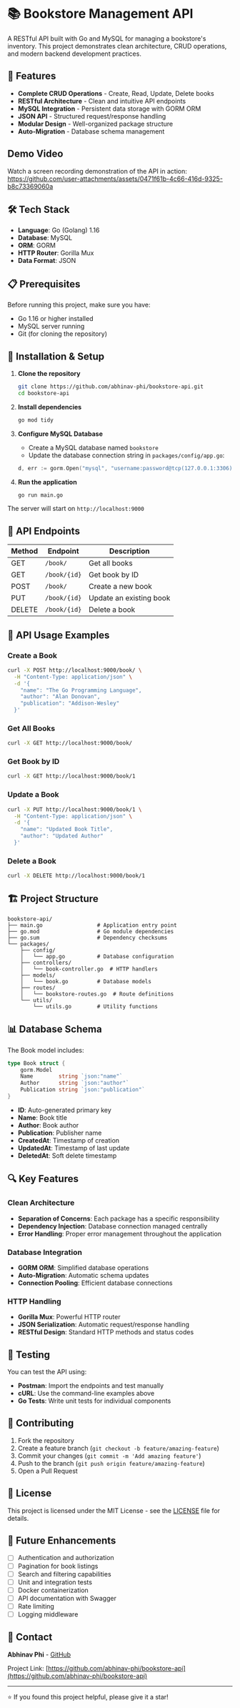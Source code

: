# 📚 Bookstore Management API

A RESTful API built with Go and MySQL for managing a bookstore's inventory. This project demonstrates clean architecture, CRUD operations, and modern backend development practices.

## 🚀 Features

- **Complete CRUD Operations** - Create, Read, Update, Delete books
- **RESTful Architecture** - Clean and intuitive API endpoints
- **MySQL Integration** - Persistent data storage with GORM ORM
- **JSON API** - Structured request/response handling
- **Modular Design** - Well-organized package structure
- **Auto-Migration** - Database schema management

## Demo Video

Watch a screen recording demonstration of the API in action: https://github.com/user-attachments/assets/0471f61b-4c66-416d-9325-b8c73369060a

## 🛠️ Tech Stack

- **Language**: Go (Golang) 1.16
- **Database**: MySQL
- **ORM**: GORM
- **HTTP Router**: Gorilla Mux
- **Data Format**: JSON

## 📋 Prerequisites

Before running this project, make sure you have:

- Go 1.16 or higher installed
- MySQL server running
- Git (for cloning the repository)

## 🔧 Installation & Setup

1. **Clone the repository**
   ```bash
   git clone https://github.com/abhinav-phi/bookstore-api.git
   cd bookstore-api
   ```

2. **Install dependencies**
   ```bash
   go mod tidy
   ```

3. **Configure MySQL Database**
   - Create a MySQL database named `bookstore`
   - Update the database connection string in `packages/config/app.go`:
   ```go
   d, err := gorm.Open("mysql", "username:password@tcp(127.0.0.1:3306)/bookstore?charset=utf8&parseTime=True&loc=Local")
   ```

4. **Run the application**
   ```bash
   go run main.go
   ```

The server will start on `http://localhost:9000`

## 📡 API Endpoints

| Method | Endpoint | Description |
|--------|----------|-------------|
| GET | `/book/` | Get all books |
| GET | `/book/{id}` | Get book by ID |
| POST | `/book/` | Create a new book |
| PUT | `/book/{id}` | Update an existing book |
| DELETE | `/book/{id}` | Delete a book |

## 📝 API Usage Examples

### Create a Book
```bash
curl -X POST http://localhost:9000/book/ \
  -H "Content-Type: application/json" \
  -d '{
    "name": "The Go Programming Language",
    "author": "Alan Donovan",
    "publication": "Addison-Wesley"
  }'
```

### Get All Books
```bash
curl -X GET http://localhost:9000/book/
```

### Get Book by ID
```bash
curl -X GET http://localhost:9000/book/1
```

### Update a Book
```bash
curl -X PUT http://localhost:9000/book/1 \
  -H "Content-Type: application/json" \
  -d '{
    "name": "Updated Book Title",
    "author": "Updated Author"
  }'
```

### Delete a Book
```bash
curl -X DELETE http://localhost:9000/book/1
```

## 🏗️ Project Structure

```
bookstore-api/
├── main.go                 # Application entry point
├── go.mod                  # Go module dependencies
├── go.sum                  # Dependency checksums
└── packages/
    ├── config/
    │   └── app.go          # Database configuration
    ├── controllers/
    │   └── book-controller.go  # HTTP handlers
    ├── models/
    │   └── book.go         # Database models
    ├── routes/
    │   └── bookstore-routes.go  # Route definitions
    └── utils/
        └── utils.go        # Utility functions
```

## 📊 Database Schema

The Book model includes:

```go
type Book struct {
    gorm.Model
    Name        string `json:"name"`
    Author      string `json:"author"`
    Publication string `json:"publication"`
}
```

- **ID**: Auto-generated primary key
- **Name**: Book title
- **Author**: Book author
- **Publication**: Publisher name
- **CreatedAt**: Timestamp of creation
- **UpdatedAt**: Timestamp of last update
- **DeletedAt**: Soft delete timestamp

## 🔍 Key Features

### Clean Architecture
- **Separation of Concerns**: Each package has a specific responsibility
- **Dependency Injection**: Database connection managed centrally
- **Error Handling**: Proper error management throughout the application

### Database Integration
- **GORM ORM**: Simplified database operations
- **Auto-Migration**: Automatic schema updates
- **Connection Pooling**: Efficient database connections

### HTTP Handling
- **Gorilla Mux**: Powerful HTTP router
- **JSON Serialization**: Automatic request/response handling
- **RESTful Design**: Standard HTTP methods and status codes

## 🚦 Testing

You can test the API using:
- **Postman**: Import the endpoints and test manually
- **cURL**: Use the command-line examples above
- **Go Tests**: Write unit tests for individual components

## 🤝 Contributing

1. Fork the repository
2. Create a feature branch (`git checkout -b feature/amazing-feature`)
3. Commit your changes (`git commit -m 'Add amazing feature'`)
4. Push to the branch (`git push origin feature/amazing-feature`)
5. Open a Pull Request

## 📄 License

This project is licensed under the MIT License - see the [LICENSE](LICENSE) file for details.

## 🔮 Future Enhancements

- [ ] Authentication and authorization
- [ ] Pagination for book listings
- [ ] Search and filtering capabilities
- [ ] Unit and integration tests
- [ ] Docker containerization
- [ ] API documentation with Swagger
- [ ] Rate limiting
- [ ] Logging middleware

## 📧 Contact

**Abhinav Phi** - [GitHub](https://github.com/abhinav-phi)

Project Link: [https://github.com/abhinav-phi/bookstore-api](https://github.com/abhinav-phi/bookstore-api)

---

⭐ If you found this project helpful, please give it a star!
